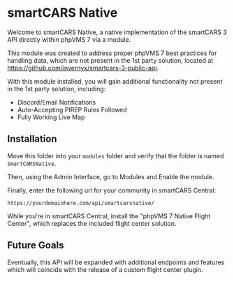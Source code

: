 # smartCARS Native
Welcome to smartCARS Native, a native implementation of the smartCARS 3 API directly within phpVMS 7 via a module.

This module was created to address proper phpVMS 7 best practices for handling data, which are not present in the 1st
party solution, located at https://github.com/invernyx/smartcars-3-public-api.

With this module installed, you will gain additional functionality not present in the 1st party solution, including:

* Discord/Email Notifications
* Auto-Accepting PIREP Rules Followed
* Fully Working Live Map

## Installation
Move this folder into your `modules` folder and verify that the folder is named `SmartCARSNative`.

Then, using the Admin Interface, go to Modules and Enable the module.

Finally, enter the following url for your community in smartCARS Central:
```text
https://yourdomainhere.com/api/smartcarsnative/
```

While you're in smartCARS Central, install the "phpVMS 7 Native Flight Center", which replaces the included flight center solution.
## Future Goals
Eventually, this API will be expanded with additional endpoints and features which will coincide with the release of a
custom flight center plugin.
